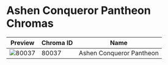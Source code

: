 # Ashen Conqueror Pantheon Chromas



| Preview | Chroma ID | Name |
|---------|-----------|------|
| ![80037](https://raw.communitydragon.org/latest/plugins/rcp-be-lol-game-data/global/default/v1/champion-chroma-images/80/80037.png) | 80037 | Ashen Conqueror Pantheon |
